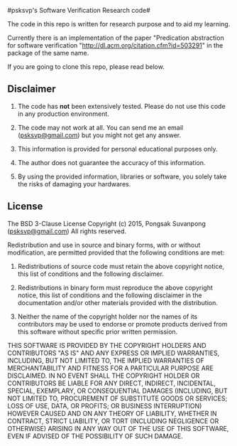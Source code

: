 #psksvp's Software Verification Research code#

The code in this repo is written for research purpose and to aid my learning. 

Currently there is an implementation of the paper "Predication abstraction for software verification "http://dl.acm.org/citation.cfm?id=503291" in the package of the same name.

If you are going to clone this repo, please read below.

## Disclaimer
1) The code has **not** been extensively tested. Please do not use this code in any production environment.

2) The code may not work at all. You can send me an email (psksvp@gmail.com) but you might not get any answer.

3) This information is provided for personal educational purposes only.

4) The author does not guarantee the accuracy of this information.

5) By using the provided information, libraries or software, you solely take the risks of damaging your hardwares.

## License
 The BSD 3-Clause License
 Copyright (c) 2015, Pongsak Suvanpong (psksvp@gmail.com)
 All rights reserved.

 Redistribution and use in source and binary forms, with or without modification,
 are permitted provided that the following conditions are met:

 1. Redistributions of source code must retain the above copyright notice,
 this list of conditions and the following disclaimer.

 2. Redistributions in binary form must reproduce the above copyright notice,
 this list of conditions and the following disclaimer in the documentation
 and/or other materials provided with the distribution.

 3. Neither the name of the copyright holder nor the names of its contributors may
 be used to endorse or promote products derived from this software without
 specific prior written permission.

 THIS SOFTWARE IS PROVIDED BY THE COPYRIGHT HOLDERS AND CONTRIBUTORS "AS IS" AND
 ANY EXPRESS OR IMPLIED WARRANTIES, INCLUDING, BUT NOT LIMITED TO, THE IMPLIED
 WARRANTIES OF MERCHANTABILITY AND FITNESS FOR A PARTICULAR PURPOSE ARE DISCLAIMED.
 IN NO EVENT SHALL THE COPYRIGHT HOLDER OR CONTRIBUTORS BE LIABLE FOR ANY DIRECT,
 INDIRECT, INCIDENTAL, SPECIAL, EXEMPLARY, OR CONSEQUENTIAL DAMAGES
 (INCLUDING, BUT NOT LIMITED TO, PROCUREMENT OF SUBSTITUTE GOODS OR SERVICES;
 LOSS OF USE, DATA, OR PROFITS; OR BUSINESS INTERRUPTION) HOWEVER CAUSED AND ON ANY
 THEORY OF LIABILITY, WHETHER IN CONTRACT, STRICT LIABILITY, OR TORT
 (INCLUDING NEGLIGENCE OR OTHERWISE) ARISING IN ANY WAY OUT OF THE USE OF THIS SOFTWARE,
 EVEN IF ADVISED OF THE POSSIBILITY OF SUCH DAMAGE.
